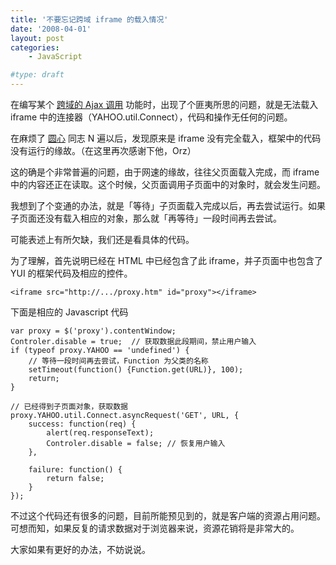```yaml
---
title: '不要忘记跨域 iframe 的载入情况'
date: '2008-04-01'
layout: post
categories:
    - JavaScript

#type: draft
---
```


在编写某个 [跨域的 Ajax 调用](http://developer.yahoo.com/javascript/howto-proxy.html) 功能时，出现了个匪夷所思的问题，就是无法载入 iframe 中的连接器（YAHOO.util.Connect），代码和操作无任何的问题。

在麻烦了  [圆心](http://www.planabc.net/)  同志 N 遍以后，发现原来是 iframe 没有完全载入，框架中的代码没有运行的缘故。（在这里再次感谢下他，Orz）

这的确是个非常普遍的问题，由于网速的缘故，往往父页面载入完成，而 iframe 中的内容还正在读取。这个时候，父页面调用子页面中的对象时，就会发生问题。

我想到了个变通的办法，就是「等待」子页面载入完成以后，再去尝试运行。如果子页面还没有载入相应的对象，那么就「再等待」一段时间再去尝试。

可能表述上有所欠缺，我们还是看具体的代码。

为了理解，首先说明已经在 HTML 中已经包含了此 iframe，并子页面中也包含了 YUI 的框架代码及相应的控件。

    <iframe src="http://.../proxy.htm" id="proxy"></iframe>

下面是相应的 Javascript 代码

```
var proxy = $('proxy').contentWindow;
Controler.disable = true;  // 获取数据此段期间，禁止用户输入
if (typeof proxy.YAHOO == 'undefined') {
    // 等待一段时间再去尝试，Function 为父类的名称
    setTimeout(function() {Function.get(URL)}, 100); 
    return;
}

// 已经得到子页面对象，获取数据
proxy.YAHOO.util.Connect.asyncRequest('GET', URL, {
    success: function(req) {
        alert(req.responseText);
        Controler.disable = false; // 恢复用户输入
    },

    failure: function() {
        return false;
    }
});
```

不过这个代码还有很多的问题，目前所能预见到的，就是客户端的资源占用问题。可想而知，如果反复的请求数据对于浏览器来说，资源花销将是非常大的。

大家如果有更好的办法，不妨说说。
